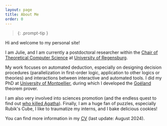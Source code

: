 ```yaml
---
layout: page
title: About Me
order: 0
---
```


> {: .prompt-tip }

Hi and welcome to my personal site! 

I am Julie, and I am currently a postdoctoral researcher within the [Chair of Theoretical Computer Science](https://www.uni-regensburg.de/informatics-data-science/theoretical-informatics/startseite/index.html) at [University of Regensburg](https://www.uni-regensburg.de/en).

My work focuses on automated deduction, especially on designing decision procedures (parallelization in first-order logic, application to other logics or theories) and interactions between interactive and automated tools. 
I did my PhD at [University of Montpellier](https://www.umontpellier.fr/), during which I developed the [Goéland](https://github.com/GoelandProver/Goeland) theorem prover. 

I am also very involved into sciences promotion (and the endless quest to find out [who killed Agatha](https://tptp.org/cgi-bin/SeeTPTP?Category=Problems&Domain=PUZ&File=PUZ001+1.p)).
Finally, I am a huge fan of puzzles, especially Rubik's Cube, I like to traumatize my interns, and I bake delicious cookies!

You can find more information in my [CV](/assets/pdf/cv.pdf) (last update: August 2024).
